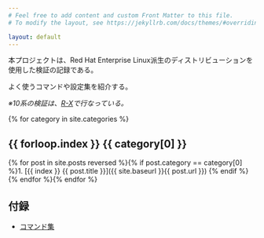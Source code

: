 ```yaml
---
# Feel free to add content and custom Front Matter to this file.
# To modify the layout, see https://jekyllrb.com/docs/themes/#overriding-theme-defaults

layout: default
---
```


本プロジェクトは、Red Hat Enterprise Linux派生のディストリビューションを使用した検証の記録である。

よく使うコマンドや設定集を紹介する。

*※10系の検証は、[R-X](https://yumayx.github.io/R-X/)で行なっている。*

{% for category in  site.categories %}
## {{ forloop.index }} {{ category[0] }}
{% for post in site.posts reversed %}{% if post.category == category[0] %}1. [{{ index }} {{ post.title }}]({{ site.baseurl }}{{ post.url }})
{% endif %}{% endfor %}{% endfor %}

## 付録

- [コマンド集](/docs/#commands)
